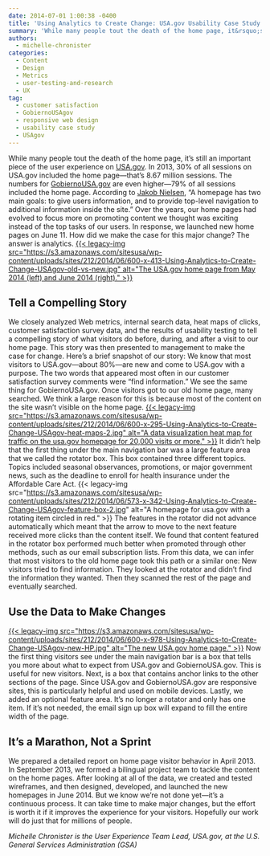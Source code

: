 ```yaml
---
date: 2014-07-01 1:00:38 -0400
title: 'Using Analytics to Create Change: USA.gov Usability Case Study'
summary: 'While many people tout the death of the home page, it&rsquo;s still an important piece of the user experience on USA.gov. In 2013, 30% of all sessions on USA.gov included the home page&mdash;that&rsquo;s 8.67 million sessions. The numbers for GobiernoUSA.gov are even higher&mdash;79% of all sessions included the home page. According to Jakob Nielsen, &ldquo;A'
authors:
  - michelle-chronister
categories:
  - Content
  - Design
  - Metrics
  - user-testing-and-research
  - UX
tag:
  - customer satisfaction
  - GobiernoUSAgov
  - responsive web design
  - usability case study
  - USAgov
---
```


While many people tout the death of the home page, it’s still an important piece of the user experience on [USA.gov](http://www.usa.gov/). In 2013, 30% of all sessions on USA.gov included the home page—that’s 8.67 million sessions. The numbers for [GobiernoUSA.gov](http://www.usa.gov/gobiernousa/index.shtml) are even higher—79% of all sessions included the home page. According to [Jakob Nielsen](http://www.nngroup.com/articles/homepage-real-estate-allocation/), “A homepage has two main goals: to give users information, and to provide top-level navigation to additional information inside the site.” Over the years, our home pages had evolved to focus more on promoting content we thought was exciting instead of the top tasks of our users. In response, we launched new home pages on June 11. How did we make the case for this major change? The answer is analytics. [{{< legacy-img src="https://s3.amazonaws.com/sitesusa/wp-content/uploads/sites/212/2014/06/600-x-413-Using-Analytics-to-Create-Change-USAgov-old-vs-new.jpg" alt="The USA.gov home page from May 2014 (left) and June 2014 (right)." >}}](https://s3.amazonaws.com/sitesusa/wp-content/uploads/sites/212/2014/06/937-x-645-Using-Analytics-to-Create-Change-USAgov-old-vs-new.jpg)

## Tell a Compelling Story

We closely analyzed Web metrics, internal search data, heat maps of clicks, customer satisfaction survey data, and the results of usability testing to tell a compelling story of what visitors do before, during, and after a visit to our home page. This story was then presented to management to make the case for change. Here’s a brief snapshot of our story: We know that most visitors to USA.gov—about 80%—are new and come to USA.gov with a purpose. The two words that appeared most often in our customer satisfaction survey comments were “find information.” We see the same thing for GobiernoUSA.gov. Once visitors got to our old home page, many searched. We think a large reason for this is because most of the content on the site wasn’t visible on the home page. [{{< legacy-img src="https://s3.amazonaws.com/sitesusa/wp-content/uploads/sites/212/2014/06/600-x-295-Using-Analytics-to-Create-Change-USAgov-heat-maps-2.jpg" alt="A data visualization heat map for traffic on the usa.gov homepage for 20,000 visits or more." >}}](https://s3.amazonaws.com/sitesusa/wp-content/uploads/sites/212/2014/06/650-x-320-Using-Analytics-to-Create-Change-USAgov-heat-maps-2.jpg) It didn’t help that the first thing under the main navigation bar was a large feature area that we called the rotator box. This box contained three different topics. Topics included seasonal observances, promotions, or major government news, such as the deadline to enroll for health insurance under the Affordable Care Act. {{< legacy-img src="https://s3.amazonaws.com/sitesusa/wp-content/uploads/sites/212/2014/06/573-x-342-Using-Analytics-to-Create-Change-USAgov-feature-box-2.jpg" alt="A homepage for usa.gov with a rotating item circled in red." >}} The features in the rotator did not advance automatically which meant that the arrow to move to the next feature received more clicks than the content itself. We found that content featured in the rotator box performed much better when promoted through other methods, such as our email subscription lists. From this data, we can infer that most visitors to the old home page took this path or a similar one: New visitors tried to find information. They looked at the rotator and didn’t find the information they wanted. Then they scanned the rest of the page and eventually searched.

## Use the Data to Make Changes

[{{< legacy-img src="https://s3.amazonaws.com/sitesusa/wp-content/uploads/sites/212/2014/06/600-x-978-Using-Analytics-to-Create-Change-USAgov-new-HP.jpg" alt="The new USA.gov home page." >}}](https://s3.amazonaws.com/sitesusa/wp-content/uploads/sites/212/2014/06/980-x-1598-Using-Analytics-to-Create-Change-USAgov-new-HP.jpg) Now the first thing visitors see under the main navigation bar is a box that tells you more about what to expect from USA.gov and GobiernoUSA.gov. This is useful for new visitors. Next, is a box that contains anchor links to the other sections of the page. Since USA.gov and GobiernoUSA.gov are responsive sites, this is particularly helpful and used on mobile devices. Lastly, we added an optional feature area. It’s no longer a rotator and only has one item. If it’s not needed, the email sign up box will expand to fill the entire width of the page.

## It’s a Marathon, Not a Sprint

We prepared a detailed report on home page visitor behavior in April 2013. In September 2013, we formed a bilingual project team to tackle the content on the home pages. After looking at all of the data, we created and tested wireframes, and then designed, developed, and launched the new homepages in June 2014. But we know we’re not done yet—it’s a continuous process. It can take time to make major changes, but the effort is worth it if it improves the experience for your visitors. Hopefully our work will do just that for millions of people.

_Michelle Chronister is the User Experience Team Lead, USA.gov, at the U.S. General Services Administration (GSA)_